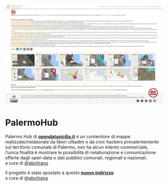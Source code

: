 <a href="https://siciliahub.github.io/mappe/palermo_hub/index.html"><img width="1000" src="legend/clip_index/palermo_hub2.jpg" Title="Palermo hub" /></a>


# PalermoHub
Palermo Hub di [**opendatasicilia.it**](http://opendatasicilia.it/) è un contenitore di mappe realizzate/rielaborate da liberi cittadini o da civic hackers prevalentemente sul territorio comunale di Palermo, non ha alcun intento commerciale, l’unica finalità è mostrare le possibilità di rielaborazione e comunicazione offerte dagli open data o dati pubblici comunali, regionali e nazionali. <br>
a cura di [@gbvitrano](https://twitter.com/gbvitrano)

Il progetto è stato spostato a questo [**nuovo indirizzo**](https://siciliahub.github.io/palermohub/index.html/) <br> a cura di [@gbvitrano](https://twitter.com/gbvitrano)
